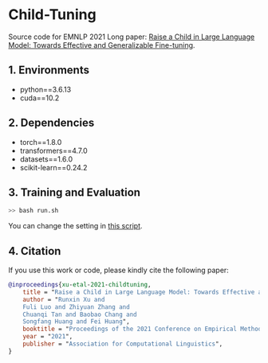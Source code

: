
# Child-Tuning

Source code for EMNLP 2021 Long paper: [Raise a Child in Large Language Model: Towards Effective and Generalizable Fine-tuning](https://arxiv.org/pdf/2109.05687.pdf).

## 1. Environments

- python==3.6.13
- cuda==10.2

## 2. Dependencies

- torch==1.8.0
- transformers==4.7.0
- datasets==1.6.0
- scikit-learn==0.24.2
## 3. Training and Evaluation

```bash
>> bash run.sh
```

You can change the setting in [this script](./run.sh).

## 4. Citation

If you use this work or code, please kindly cite the following paper:

```bib
@inproceedings{xu-etal-2021-childtuning,
    title = "Raise a Child in Large Language Model: Towards Effective and Generalizable Fine-tuning",
    author = "Runxin Xu and
    Fuli Luo and Zhiyuan Zhang and
    Chuanqi Tan and Baobao Chang and
    Songfang Huang and Fei Huang",
    booktitle = "Proceedings of the 2021 Conference on Empirical Methods in Natural Language Processing (EMNLP)",
    year = "2021",
    publisher = "Association for Computational Linguistics",
}
```
